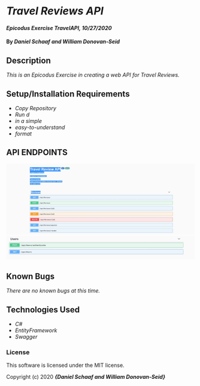 # _Travel Reviews API_

#### _Epicodus Exercise TravelAPI, 10/27/2020_

#### By _**Daniel Schaaf and William Donovan-Seid**_

## Description

_This is an Epicodus Exercise in creating a web API for Travel Reviews._

## Setup/Installation Requirements

* _Copy Repository_
* _Run d_
* _in a simple_
* _easy-to-understand_
* _format_

## API ENDPOINTS

![picture](images/swaggerEndpoints.jpg)
![picture](images/users.jpg)

## Known Bugs

_There are no known bugs at this time._

## Technologies Used

* _C#_
* _EntityFramework_
* _Swagger_

### License

This software is licensed under the MIT license.

Copyright (c) 2020 **_{Daniel Schaaf and William Donovan-Seid}_**